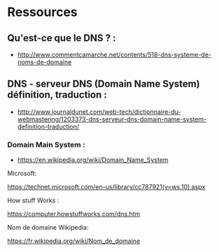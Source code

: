 # Ressources


## Qu'est-ce que le DNS ? :
- http://www.commentcamarche.net/contents/518-dns-systeme-de-noms-de-domaine

## DNS - serveur DNS (Domain Name System) définition, traduction : 
- http://www.journaldunet.com/web-tech/dictionnaire-du-webmastering/1203373-dns-serveur-dns-domain-name-system-definition-traduction/


### Domain Main System : 
- https://en.wikipedia.org/wiki/Domain_Name_System


Microsoft:

https://technet.microsoft.com/en-us/library/cc787921(v=ws.10).aspx

How stuff Works :

https://computer.howstuffworks.com/dns.htm

Nom de domaine Wikipedia:

https://fr.wikipedia.org/wiki/Nom_de_domaine


